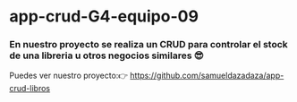 # app-crud-G4-equipo-09

### En nuestro proyecto se realiza un CRUD para controlar el stock de una libreria u otros negocios similares 😎

Puedes ver nuestro proyecto:👉 https://github.com/samueldazadaza/app-crud-libros
